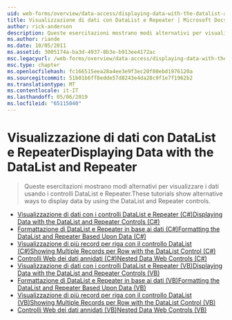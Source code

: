 ```yaml
---
uid: web-forms/overview/data-access/displaying-data-with-the-datalist-and-repeater/index
title: Visualizzazione di dati con DataList e Repeater | Microsoft Docs
author: rick-anderson
description: Queste esercitazioni mostrano modi alternativi per visualizzare i dati usando i controlli DataList e Repeater.
ms.author: riande
ms.date: 10/05/2011
ms.assetid: 3005174a-ba3d-4937-8b3e-b913ee4172ac
msc.legacyurl: /web-forms/overview/data-access/displaying-data-with-the-datalist-and-repeater
msc.type: chapter
ms.openlocfilehash: fc166515eea28a4ee3e9f3ec20f80ebd1976120a
ms.sourcegitcommit: 51b01b6ff8edde57d8243e4da28c9f1e7f1962b2
ms.translationtype: MT
ms.contentlocale: it-IT
ms.lasthandoff: 05/06/2019
ms.locfileid: "65115040"
---
```

# <a name="displaying-data-with-the-datalist-and-repeater"></a><span data-ttu-id="7d410-103">Visualizzazione di dati con DataList e Repeater</span><span class="sxs-lookup"><span data-stu-id="7d410-103">Displaying Data with the DataList and Repeater</span></span>

> <span data-ttu-id="7d410-104">Queste esercitazioni mostrano modi alternativi per visualizzare i dati usando i controlli DataList e Repeater.</span><span class="sxs-lookup"><span data-stu-id="7d410-104">These tutorials show alternative ways to display data by using the DataList and Repeater controls.</span></span>

- [<span data-ttu-id="7d410-105">Visualizzazione di dati con i controlli DataList e Repeater (C#)</span><span class="sxs-lookup"><span data-stu-id="7d410-105">Displaying Data with the DataList and Repeater Controls (C#)</span></span>](displaying-data-with-the-datalist-and-repeater-controls-cs.md)
- [<span data-ttu-id="7d410-106">Formattazione di DataList e Repeater in base ai dati (C#)</span><span class="sxs-lookup"><span data-stu-id="7d410-106">Formatting the DataList and Repeater Based Upon Data (C#)</span></span>](formatting-the-datalist-and-repeater-based-upon-data-cs.md)
- [<span data-ttu-id="7d410-107">Visualizzazione di più record per riga con il controllo DataList (C#)</span><span class="sxs-lookup"><span data-stu-id="7d410-107">Showing Multiple Records per Row with the DataList Control (C#)</span></span>](showing-multiple-records-per-row-with-the-datalist-control-cs.md)
- [<span data-ttu-id="7d410-108">Controlli Web dei dati annidati (C#)</span><span class="sxs-lookup"><span data-stu-id="7d410-108">Nested Data Web Controls (C#)</span></span>](nested-data-web-controls-cs.md)
- [<span data-ttu-id="7d410-109">Visualizzazione di dati con i controlli DataList e Repeater (VB)</span><span class="sxs-lookup"><span data-stu-id="7d410-109">Displaying Data with the DataList and Repeater Controls (VB)</span></span>](displaying-data-with-the-datalist-and-repeater-controls-vb.md)
- [<span data-ttu-id="7d410-110">Formattazione di DataList e Repeater in base ai dati (VB)</span><span class="sxs-lookup"><span data-stu-id="7d410-110">Formatting the DataList and Repeater Based Upon Data (VB)</span></span>](formatting-the-datalist-and-repeater-based-upon-data-vb.md)
- [<span data-ttu-id="7d410-111">Visualizzazione di più record per riga con il controllo DataList (VB)</span><span class="sxs-lookup"><span data-stu-id="7d410-111">Showing Multiple Records per Row with the DataList Control (VB)</span></span>](showing-multiple-records-per-row-with-the-datalist-control-vb.md)
- [<span data-ttu-id="7d410-112">Controlli Web dei dati annidati (VB)</span><span class="sxs-lookup"><span data-stu-id="7d410-112">Nested Data Web Controls (VB)</span></span>](nested-data-web-controls-vb.md)
